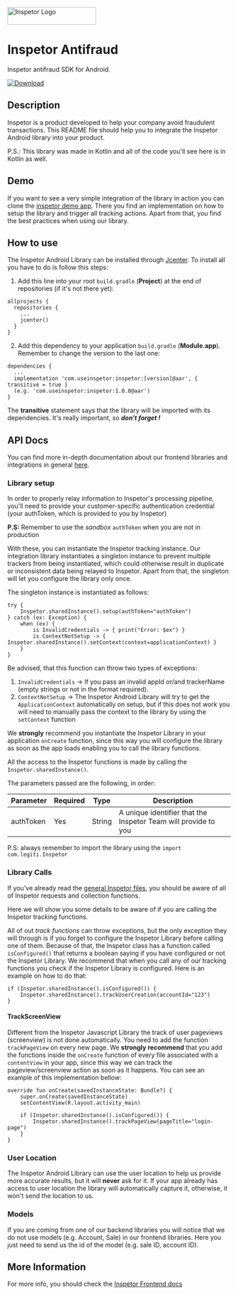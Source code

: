 
<p>
 <img src="https://inspetor-assets.s3-sa-east-1.amazonaws.com/images/inspetor-logo.png" width="200" height="40" alt="Inspetor Logo">
</p>

# Inspetor Antifraud
Inspetor antifraud SDK for Android.

[ ![Download](https://api.bintray.com/packages/inspetor/inspetor-android/inspetor/images/download.svg) ](https://bintray.com/inspetor/inspetor-android/inspetor/_latestVersion)

## Description
Inspetor is a product developed to help your company avoid fraudulent transactions. This README file should help you to integrate the Inspetor Android library into your product. 

P.S.: This library was made in Kotlin and all of the code you'll see here is in Kotlin as well.

## Demo
If you want to see a very simple integration of the library in action you can clone the [inspetor demo app](https://github.com/inspetor/inspetor-android-demo-app). There you find an implementation on how to setup the library and trigger all tracking actions. Apart from that, you find the best practices when using our library.

## How to use
The Inspetor Android Library can be installed through [Jcenter](https://jcenter.bintray.com/). To install all you have to do is follow this steps:

1. Add this line into your root `build.gradle` (**Project**) at the end of repositories (if it's not there yet):
```
allprojects {
  repositories {
    ...
    jcenter()
  }
}
```
2. Add this dependency to your application `build.gradle` (**Module.app**). Remember to change the version to the last one:
```
dependencies {
  ...
  implementation 'com.useinspetor:inspetor:[version]@aar', { transitive = true }
  (e.g. 'com.useinspetor:inspetor:1.0.0@aar')
}
```

The **transitive** statement says that the library will be imported with its dependencies. It's really important, so ***don't forget !***

## API Docs
You can find more in-depth documentation about our frontend libraries and integrations in general [here](https://inspetor.github.io/docs-frontend).

### Library setup
In order to properly relay information to Inspetor's processing pipeline, you'll need to provide your customer-specific authentication credential (your authToken, which is provided to you by Inspetor)

**P.S:** Remember to use the *sandbox* `authToken` when you are not in production

With these, you can instantiate the Inspetor tracking instance. Our integration library instantiates a singleton instance to prevent multiple trackers from being instantiated, which could otherwise result in duplicate or inconsistent data being relayed to Inspetor. Apart from that, the singleton will let you configure the library only once.

The singleton instance is instantiated as follows:

```
try {
    Inspetor.sharedInstance().setup(authToken="authToken")
} catch (ex: Exception) {
    when (ex) {
        is InvalidCredentials -> { print("Error: $ex") }
        is ContextNotSetup -> { Inspetor.sharedInstance().setContext(context=applicationContext) }
    }
}
```

Be advised, that this function can throw two types of exceptions:

1. `InvalidCredentials` -> If you pass an invalid appId or/and trackerName (empty strings or not in the format required).
2. `ContextNotSetup` -> The Inspetor Android Library will try to get the `ApplicationContext` automatically on setup, but if this does not work you will need to manually pass the context to the library by using the `setContext` function

We **strongly** recommend you instantiate the Inspetor Library in your application `onCreate` function, since this way you will configure the library as soon as the app loads enabling you to call the library functions.

All the access to the Inspetor functions is made by calling the `Inspetor.sharedInstance()`.

The parameters passed are the following, in order:

Parameter | Required | Type | Description
--------- | -------- | ---- | -----------
authToken       | Yes | String  | A unique identifier that the Inspetor Team will provide to you

P.S: always remember to import the library using the `import com.legiti.Inspetor`

### Library Calls
If you've already read the [general Inspetor files](https://inspetor.github.io/docs-frontend), you should be aware of all of Inspetor requests and collection functions.

Here we will show you some details to be aware of if you are calling the Inspetor tracking functions.

All of out *track functions* can throw exceptions, but the only exception they will through is if you forget to configure the Inspetor Library before calling one of them. Because of that, the Inspetor class has a function called `isConfigured()` that returns a boolean saying if you have configured or not the Inspetor Library. We recommend that when you call any of our tracking functions you check if the Inspetor Library is configured. Here is an example on how to do that:

```
if (Inspetor.sharedInstance().isConfigured()) {
    Inspetor.sharedInstance().trackUserCreation(accountId="123")
}
```

#### TrackScreenView
Different from the Inspetor Javascript Library the track of user pageviews (screenview) is not done automatically. You need to add the function `trackPageView` on every new page.
We **strongly recommend** that you add the functions inside the `onCreate` function of every file associated with a `contentView` in your app, since this way we can track the pageview/screenview action as soon as it happens. You can see an example of this implementation bellow:

```
override fun onCreate(savedInstanceState: Bundle?) {
    super.onCreate(savedInstanceState)
    setContentView(R.layout.activity_main)

    if (Inspetor.sharedInstance().isConfigured()) {
        Inspetor.sharedInstance().trackPageView(pageTitle="login-page")
    }
}
```

### User Location
The Inspetor Android Library can use the user location to help us provide more accurate results, but it will **never** ask for it. If your app already has access to user location the library will automatically capture it, otherwise, it won't send the location to us.

### Models
If you are coming from one of our backend libraries you will notice that we do not use models (e.g. Account, Sale) in our frontend libraries. Here you just need to send us the id of the model (e.g. sale ID, account ID).

## More Information
For more info, you should check the [Inspetor Frontend docs](https://inspetor.github.io/docs-frontend)
